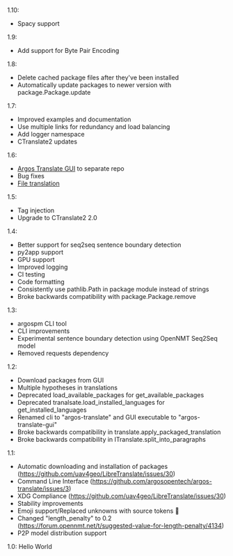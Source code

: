 1.10:
- Spacy support

1.9:
- Add support for Byte Pair Encoding

1.8:
- Delete cached package files after they've been installed
- Automatically update packages to newer version with package.Package.update

1.7:
- Improved examples and documentation
- Use multiple links for redundancy and load balancing
- Add logger namespace
- CTranslate2 updates

1.6:
- [Argos Translate GUI](https://github.com/argosopentech/argos-translate-gui) to separate repo
- Bug fixes
- [File translation](https://github.com/dingedi/argos-translate-files)

1.5:
- Tag injection
- Upgrade to CTranslate2 2.0

1.4:
- Better support for seq2seq sentence boundary detection
- py2app support
- GPU support
- Improved logging
- CI testing
- Code formatting
- Consistently use pathlib.Path in package module instead of strings
- Broke backwards compatibility with package.Package.remove

1.3:
- argospm CLI tool
- CLI improvements
- Experimental sentence boundary detection using OpenNMT Seq2Seq model
- Removed requests dependency

1.2:
- Download packages from GUI
- Multiple hypotheses in translations
- Deprecated load_available_packages for get_available_packages
- Deprecated tranalsate.load_installed_languages for get_installed_languages
- Renamed cli to "argos-translate" and GUI executable to "argos-translate-gui"
- Broke backwards compatibility in translate.apply_packaged_translation
- Broke backwards compatibility in ITranslate.split_into_paragraphs

1.1:
- Automatic downloading and installation of packages (https://github.com/uav4geo/LibreTranslate/issues/30)
- Command Line Interface
(https://github.com/argosopentech/argos-translate/issues/3)
- XDG Compliance (https://github.com/uav4geo/LibreTranslate/issues/30)
- Stability improvements
- Emoji support/Replaced unknowns with source tokens 🚀
- Changed "length_penalty" to 0.2 (https://forum.opennmt.net/t/suggested-value-for-length-penalty/4134)
- P2P model distribution support

1.0:
Hello World
